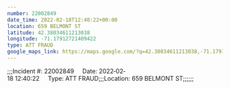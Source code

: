 ```yaml
---
number: 22002849
date_time: 2022-02-18T12:40:22+00:00
location: 659 BELMONT ST
latitude: 42.38034611213038
longitude: -71.17912721409422
type: ATT FRAUD
google_maps_link: https://maps.google.com/?q=42.38034611213038,-71.17912721409422
---
```


;;;Incident #: 22002849     Date: 2022‐02‐18 12:40:22     Type: ATT FRAUD;;;Location: 659 BELMONT ST;;;;;;
